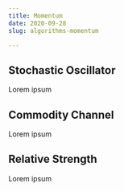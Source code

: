```yaml
---
title: Momentum
date: 2020-09-28
slug: algorithms-momentum

---
```

## Stochastic Oscillator

Lorem ipsum

## Commodity Channel

Lorem ipsum

## Relative Strength

Lorem ipsum